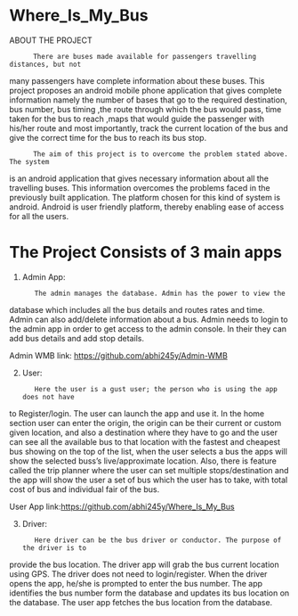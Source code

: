 # Where_Is_My_Bus

ABOUT THE PROJECT

          There are buses made available for passengers travelling distances, but not
many passengers have complete information about these buses. This project proposes an
android mobile phone application that gives complete information namely the number of
bases that go to the required destination, bus number, bus timing ,the route through which the
bus would pass, time taken for the bus to reach ,maps that would guide the passenger with
his/her route and most importantly, track the current location of the bus and give the correct
time for the bus to reach its bus stop.

          The aim of this project is to overcome the problem stated above. The system
is an android application that gives necessary information about all the travelling buses. This
information overcomes the problems faced in the previously built application. The platform
chosen for this kind of system is android. Android is user friendly platform, thereby enabling
ease of access for all the users.


# The Project Consists of 3 main apps

1. Admin App: 

          The admin manages the database. Admin has the power to view the
database which includes all the bus details and routes rates and time. Admin can also
add/delete information about a bus. Admin needs to login to the admin app in order to get
access to the admin console. In their they can add bus details and add stop details.

Admin WMB link: https://github.com/abhi245y/Admin-WMB

2. User:

          Here the user is a gust user; the person who is using the app does not have
to Register/login. The user can launch the app and use it. In the home section user can enter
the origin, the origin can be their current or custom given location, and also a destination
where they have to go and the user can see all the available bus to that location with the
fastest and cheapest bus showing on the top of the list, when the user selects a bus the apps
will show the selected buss’s live/approximate location. Also, there is feature called the trip
planner where the user can set multiple stops/destination and the app will show the user a set
of bus which the user has to take, with total cost of bus and individual fair of the bus.

User App link:https://github.com/abhi245y/Where_Is_My_Bus

3. Driver:

          Here driver can be the bus driver or conductor. The purpose of the driver is to
provide the bus location. The driver app will grab the bus current location using GPS. The
driver does not need to login/register. When the driver opens the app, he/she is prompted to
enter the bus number. The app identifies the bus number form the database and updates its bus
location on the database. The user app fetches the bus location from the database.


